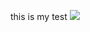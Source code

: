 this is my test 
![](https://www.google.com/imgres?imgurl=https%3A%2F%2Fwww.rover.com%2Fblog%2Fwp-content%2Fuploads%2F2018%2F11%2Fchihuahua-810789_1920-960x540.jpg&imgrefurl=https%3A%2F%2Fwww.rover.com%2Fblog%2Fchihuahua-puppies-guide%2F&docid=Kp0WSBfkR-Rt1M&tbnid=sJshbn27HPbxuM%3A&vet=10ahUKEwj2o4Hh_pbkAhVRip4KHXNQDAMQMwiCASgHMAc..i&w=960&h=540&bih=594&biw=1200&q=chihuahua&ved=0ahUKEwj2o4Hh_pbkAhVRip4KHXNQDAMQMwiCASgHMAc&iact=mrc&uact=8)
